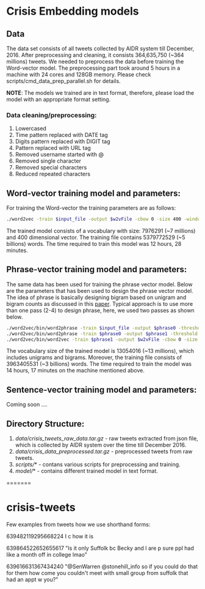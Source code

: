 # Crisis Embedding models

## Data
The data set consists of all tweets collected by AIDR system till December, 2016. After preprocessing and cleaning, it consists 364,635,750 (~364 millions) tweets. We needed to preprocess the data before training the Word-vector model. The preprocessing part took around 5 hours in a machine with 24 cores and 128GB memory. Please check scripts/cmd_data_prep_parallel.sh for details.

**NOTE**: The models we trained are in text format, therefore, please load the model with an appropriate format setting.

### Data cleaning/preprocessing:
1. Lowercased
2. Time pattern replaced with  DATE tag
3. Digits pattern replaced with  DIGIT tag    
4. Pattern replaced with  URL tag    
5. Removed username started with @
6. Removed single character
7. Removed special characters
8. Reduced repeated characters


## Word-vector training model and parameters:
For training the Word-vector the training parameters are as follows:

```sh
./word2vec -train $input_file -output $w2vFile -cbow 0 -size 400 -window 5 -alpha 0.025 -negative 5 -hs 1 -sample 1e-4 -threads 24 -binary 0 -iter 15 -min-count 5 -save-vocab $vocabFile
```
The trained model consists of a vocabulary with size: 7976291 (~7 millions) and 400 dimensional vector. The training file contains 5379772529 (~5 billions) words.
The time required to train this model was 12 hours, 28 minutes.


## Phrase-vector training model and parameters:
The same data has been used for training the phrase vector model. Below are the parameters that has been used to design the phrase vector model. The idea of phrase is basically designing bigram based on unigram and bigram counts as discussed in this [paper](https://papers.nips.cc/paper/5021-distributed-representations-of-words-and-phrases-and-their-compositionality.pdf). Typical approach is to use more than one pass (2-4) to design phrase, here, we used two passes as shown below.  

```sh
./word2vec/bin/word2phrase -train $input_file -output $phrase0 -threshold 100 -debug 2
./word2vec/bin/word2phrase -train $phrase0 -output $phrase1 -threshold 50 -debug 2
./word2vec/bin/word2vec -train $phrase1 -output $w2vFile -cbow 0 -size 300 -window 5 -alpha 0.025 -negative 5 -hs 1 -sample 1e-4 -threads 40 -binary 0 -iter 15 -min-count 5 -save-vocab $vocabFile
```
The vocabulary size of the trained model is 13054016 (~13 millions), which includes unigrams and bigrams. Moreover, the training file consists of 3963405531 (~3 billions) words. The time required to train the model was 14 hours, 17 minutes on the machine mentioned above.

## Sentence-vector training model and parameters:
Coming soon ....



## Directory Structure:
1. *data/crisis_tweets_raw_data.tar.gz* - raw tweets extracted from json file, which is collected by AIDR system over the time till December 2016.
2. *data/crisis_data_preprocessed.tar.gz* - preprocessed tweets from raw tweets.
3. *scripts/** - contans various scripts for preprocessing and training.
4. *model/** - contains different trained model in text format.

=======
# crisis-tweets

Few examples from tweets how we use shorthand forms:

639482119295668224
I c how it is

639864522652655617	"Is it only Suffolk bc Becky and I are p sure ppl had like a month off in college lmao"


639616631367434240	"@SenWarren @stonehill_info so if you could do that for them how come you couldn't meet with small group from suffolk that had an appt w you?"
